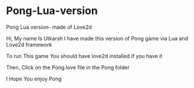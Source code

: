 # Pong-Lua-version
Pong Lua version- made of Love2d

Hi,
My name Is Utkarsh
I have made this version of
Pong game via Lua and Love2d framework

To run This game
You should have love2d installed
if you have it

Then,
Click on the Pong.love file in the
Pong folder 

I Hope You enjoy Pong
